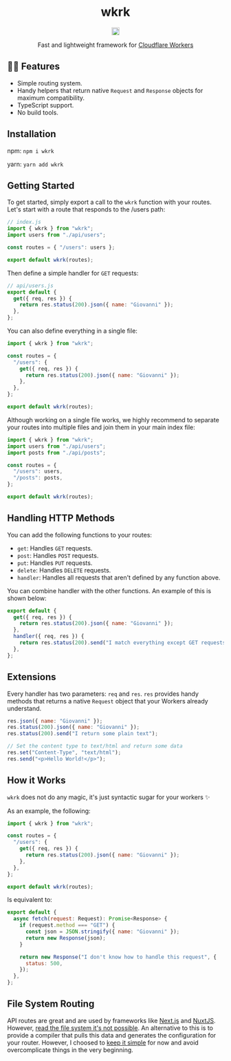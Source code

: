 <h1 align="center">wkrk</h1>

<p align="center" width="100%">
  <a href="https://badge.fury.io/js/wkrk"><img src="https://badge.fury.io/js/wkrk.svg" alt="npm version" height="18"></a>
</p>

<p align="center">
    Fast and lightweight framework for <a target='_blank' rel='noopener noreferrer' href='https://developers.cloudflare.com/workers/'>Cloudflare Workers</a>
</p>

## 👩‍🚒 Features

- Simple routing system.
- Handy helpers that return native `Request` and `Response` objects for maximum compatibility.
- TypeScript support.
- No build tools.

## Installation

npm:
`npm i wkrk`

yarn:
`yarn add wkrk`

## Getting Started

To get started, simply export a call to the `wkrk` function with your routes. Let's start with a route that responds to the /users path:

```js
// index.js
import { wkrk } from "wkrk";
import users from "./api/users";

const routes = { "/users": users };

export default wkrk(routes);
```

Then define a simple handler for `GET` requests:

```js
// api/users.js
export default {
  get({ req, res }) {
    return res.status(200).json({ name: "Giovanni" });
  },
};
```

You can also define everything in a single file:

```js
import { wkrk } from "wkrk";

const routes = {
  "/users": {
    get({ req, res }) {
      return res.status(200).json({ name: "Giovanni" });
    },
  },
};

export default wkrk(routes);
```

Although working on a single file works, we highly recommend to separate your routes into multiple files and join them in your main index file:

```js
import { wkrk } from "wkrk";
import users from "./api/users";
import posts from "./api/posts";

const routes = {
  "/users": users,
  "/posts": posts,
};

export default wkrk(routes);
```

## Handling HTTP Methods

You can add the following functions to your routes:

- `get`: Handles `GET` requests.
- `post`: Handles `POST` requests.
- `put`: Handles `PUT` requests.
- `delete`: Handles `DELETE` requests.
- `handler`: Handles all requests that aren't defined by any function above.

You can combine handler with the other functions. An example of this is shown below:

```js
export default {
  get({ req, res }) {
    return res.status(200).json({ name: "Giovanni" });
  },
  handler({ req, res }) {
    return res.status(200).send("I match everything except GET requests.");
  },
};
```

## Extensions

Every handler has two parameters: `req` and `res`. `res` provides handy methods that returns a native `Request` object that your Workers already understand.

```js
res.json({ name: "Giovanni" });
res.status(200).json({ name: "Giovanni" });
res.status(200).send("I return some plain text");

// Set the content type to text/html and return some data
res.set("Content-Type", "text/html");
res.send("<p>Hello World!</p>");
```

## How it Works

`wkrk` does not do any magic, it's just syntactic sugar for your workers ✨

As an example, the following:

```js
import { wkrk } from "wkrk";

const routes = {
  "/users": {
    get({ req, res }) {
      return res.status(200).json({ name: "Giovanni" });
    },
  },
};

export default wkrk(routes);
```

Is equivalent to:

```js
export default {
  async fetch(request: Request): Promise<Response> {
    if (request.method === "GET") {
      const json = JSON.stringify({ name: "Giovanni" });
      return new Response(json);
    }

    return new Response("I don't know how to handle this request", {
      status: 500,
    });
  },
};
```

## File System Routing

API routes are great and are used by frameworks like [Next.js](https://nextjs.org/docs/api-routes/dynamic-api-routes) and [NuxtJS](https://nuxtjs.org/docs/features/file-system-routing/). However, [read the file system it's not possible](https://community.cloudflare.com/t/is-it-possible-to-pull-data-from-a-local-json-file-hosted-on-a-worker/134982/3). An alternative to this is to provide a compiler that pulls this data and generates the configuration for your router. However, I choosed to [keep it simple](https://en.wikipedia.org/wiki/KISS_principle) for now and avoid overcomplicate things in the very beginning.
